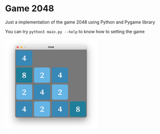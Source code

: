 # Game 2048
Just a implementation of the game 2048 using Python and Pygame library</br>

You can try `python3 main.py --help` to know how to setting the game</br>

<img src="2048.jpg?raw=true" alt="alt text" width="300" height="300">

